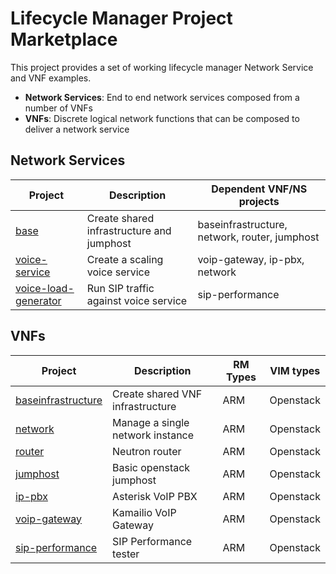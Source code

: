 # Lifecycle Manager Project Marketplace

This project provides a set of working lifecycle manager Network Service and VNF examples. 

* **Network Services**: End to end network services composed from a number of VNFs
* **VNFs**: Discrete logical network functions that can be composed to deliver a network service

## Network Services

| Project                    | Description                                              | Dependent VNF/NS projects    | 
|----------------------------|----------------------------------------------------------|------------------------------|
| [base](/network-services/base/Readme.md) | Create shared infrastructure and jumphost   | baseinfrastructure, network, router, jumphost |
| [voice-service](/network-services/voice-service/Readme.md) | Create a scaling voice service | voip-gateway, ip-pbx, network |
| [voice-load-generator](/network-services/voice-load-generator/Readme.md) |  Run SIP traffic against voice service | sip-performance | 

## VNFs

| Project                                | Description                           | RM Types  | VIM types         | 
|----------------------------------------|---------------------------------------|-----------|-------------------|
| [baseinfrastructure](/vnfs/baseinfrastructure/Readme.md) | Create shared VNF infrastructure  | ARM       | Openstack |
| [network](/vnfs/network/Readme.md)     | Manage a single network instance      | ARM       | Openstack |
| [router](/vnfs/router/Readme.md)       | Neutron router                        | ARM       | Openstack |
| [jumphost](/vnfs/jumphost/Readme.md)   | Basic openstack jumphost              | ARM       | Openstack |
| [ip-pbx](/vnfs/ip-pbx/Readme.md)       | Asterisk VoIP PBX                     | ARM       | Openstack |
| [voip-gateway](vnfs/voip-gateway/Readme.md)  | Kamailio VoIP Gateway           | ARM       | Openstack |
| [sip-performance](/vnfs/sip-performance/Readme.md) | SIP Performance tester    | ARM       | Openstack |

